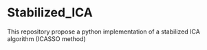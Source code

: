 # Stabilized_ICA
 This repository propose a python implementation of a stabilized ICA algorithm (ICASSO method)
